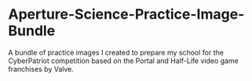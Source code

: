 # Aperture-Science-Practice-Image-Bundle
A bundle of practice images I created to prepare my school for the CyberPatriot competition based on the Portal and Half-Life video game franchises by Valve.
